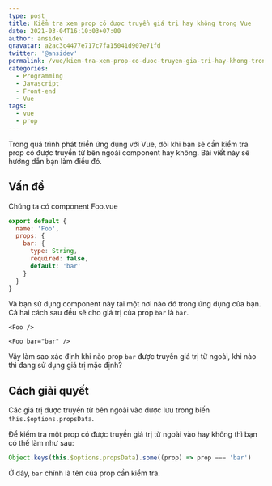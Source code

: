 ```yaml
---
type: post
title: Kiểm tra xem prop có được truyền giá trị hay không trong Vue
date: 2021-03-04T16:10:03+07:00
author: ansidev
gravatar: a2ac3c4477e717c7fa15041d907e71fd
twitter: '@ansidev'
permalink: /vue/kiem-tra-xem-prop-co-duoc-truyen-gia-tri-hay-khong-trong-vue
categories:
  - Programming
  - Javascript
  - Front-end
  - Vue
tags:
  - vue
  - prop
---
```


Trong quá trình phát triển ứng dụng với Vue, đôi khi bạn sẽ cần kiểm tra prop có được truyền từ bên ngoài component hay không. Bài viết này sẽ hướng dẫn bạn làm điều đó.

<!-- more -->

## Vấn đề

Chúng ta có component Foo.vue

```js
export default {
  name: 'Foo',
  props: {
    bar: {
      type: String,
      required: false,
      default: 'bar'
    }
  }
}
```

Và bạn sử dụng component này tại một nơi nào đó trong ứng dụng của bạn. Cả hai cách sau đều sẽ cho giá trị của prop `bar` là `bar`.

```vue
<Foo />
```

```vue
<Foo bar="bar" />
```

Vậy làm sao xác định khi nào prop `bar` được truyền giá trị từ ngoài, khi nào thì đang sử dụng giá trị mặc định?

## Cách giải quyết

Các giá trị được truyền từ bên ngoài vào được lưu trong biến `this.$options.propsData`.

Để kiểm tra một prop có được truyền giá trị từ ngoài vào hay không thì bạn có thể làm như sau:

```js
Object.keys(this.$options.propsData).some((prop) => prop === 'bar')
```

Ở đây, `bar` chính là tên của prop cần kiểm tra.
